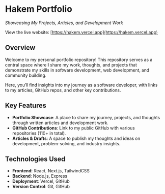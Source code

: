 # **Hakem Portfolio**  
*Showcasing My Projects, Articles, and Development Work*

View the live website: [https://hakem.vercel.app](https://hakem.vercel.app)


## **Overview**
Welcome to my personal portfolio repository! This repository serves as a central space where I share my work, thoughts, and projects that demonstrate my skills in software development, web development, and community building.

Here, you’ll find insights into my journey as a software developer, with links to my articles, GitHub repos, and other key contributions.

## **Key Features**
- **Portfolio Showcase**: A place to share my journey, projects, and thoughts through written articles and development work.
- **GitHub Contributions**: Link to my public GitHub with various repositories (110+ in total).
- **Articles & Drafts**: A space to publish my thoughts and ideas on development, problem-solving, and industry insights.

## **Technologies Used**
- **Frontend**: React, Next.js, TailwindCSS  
- **Backend**: Node.js, Express  
- **Deployment**: Vercel, GitHub  
- **Version Control**: Git, GitHub  
